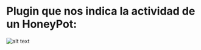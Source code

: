 # Plugin que nos indica la actividad de un HoneyPot:
![alt text](https://lh5.googleusercontent.com/zTGvq5ZHcfAVmh4ryTWa7Bz17NCkAOvE0G7RkOIPgc3WIudNS2iqdmQ94EPnsyJTO8D6IJQn-F3HhRv_eycd43VxofaMPlfMiqhscSJMpdF85n7r-67803QI0f3kUkYEsUaA5fdQ)
